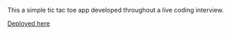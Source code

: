 This a simple tic tac toe app developed throughout a live coding interview.

[Deployed here](https://tic-tac-toe-live-code.vercel.app)
